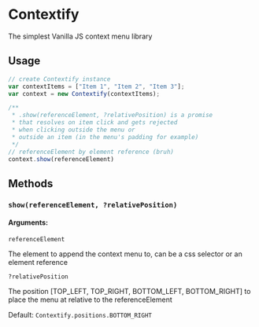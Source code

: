 # Contextify
The simplest Vanilla JS context menu library

## Usage
```javascript
// create Contextify instance
var contextItems = ["Item 1", "Item 2", "Item 3"];
var context = new Contextify(contextItems);

/** 
 * .show(referenceElement, ?relativePosition) is a promise 
 * that resolves on item click and gets rejected
 * when clicking outside the menu or
 * outside an item (in the menu's padding for example)
 */
// referenceElement by element reference (bruh)
context.show(referenceElement)

```

## Methods
### ```show(referenceElement, ?relativePosition)```
#### Arguments:
```referenceElement```

The element to append the context menu to, can be a css selector or an element reference

```?relativePosition```

The position [TOP_LEFT, TOP_RIGHT, BOTTOM_LEFT, BOTTOM_RIGHT] to place the menu at relative to the referenceElement

Default: ```Contextify.positions.BOTTOM_RIGHT```
